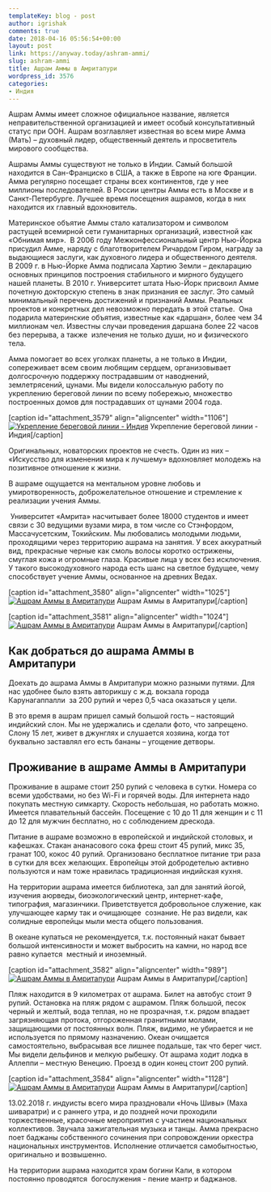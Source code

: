 ```yaml
---
templateKey: blog - post
author: igrishak
comments: true
date: 2018-04-16 05:56:54+00:00
layout: post
link: https://anyway.today/ashram-ammi/
slug: ashram-ammi
title: Ашрам Аммы в Амритапури
wordpress_id: 3576
categories:
- Индия
---
```


Ашрам Аммы имеет сложное официальное название, является неправительственной организацией и имеет особый консультативный статус при ООН. Ашрам возглавляет известная во всем мире Амма (Мать) – духовный лидер, общественный деятель и просветитель мирового сообщества.


<!-- more -->


Ашрамы Аммы существуют не только в Индии. Самый большой находится в Сан-Франциско в США, а также в Европе на юге Франции. Амма регулярно посещает страны всех континентов, где у нее миллионы последователей. В России центры Аммы есть в Москве и в Санкт-Петербурге. Лучшее время посещения ашрамов, когда в них находится их главный вдохновитель.




Материнское объятие Аммы стало катализатором и символом растущей всемирной сети гуманитарных организаций, известной как «Обнимая мир».  В 2006 году Межконфессиональный центр Нью-Йорка присудил Амме, наряду с благотворителем Ричардом Гиром, награду за выдающиеся заслуги, как духовного лидера и общественного деятеля. В 2009 г. в Нью-Йорке Амма подписала Хартию Земли – декларацию основных принципов построения стабильного и мирного будущего нашей планеты. В 2010 г. Университет штата Нью-Йорк присвоил Амме почетную докторскую степень в знак признания ее заслуг. Это самый минимальный перечень достижений и признаний Аммы. Реальных проектов и конкретных дел невозможно передать в этой статье.  Она подарила материнские объятия, известные как «даршан», более чем 34 миллионам чел. Известны случаи проведения даршана более 22 часов без перерыва, а также  излечения не только души, но и физического тела.




Амма помогает во всех уголках планеты, а не только в Индии, сопереживает всем своим любящим сердцем, организовывает долгосрочную поддержку пострадавшим от наводнений, землетрясений, цунами. Мы видели колоссальную работу по укреплению береговой линии по всему побережью, множество построенных домов для пострадавших от цунами 2004 года.




[caption id="attachment_3579" align="aligncenter" width="1106"][![Укрепление береговой линии - Индия](https://anyway.today/wp-content/uploads/2018/04/2.jpg)](https://anyway.today/wp-content/uploads/2018/04/2.jpg) Укрепление береговой линии - Индия[/caption]


Оригинальных, новаторских проектов не счесть. Один из них – «Искусство для изменения мира к лучшему» вдохновляет молодежь на позитивное отношение к жизни.




В ашраме ощущается на ментальном уровне любовь и умиротворенность, доброжелательное отношение и стремление к реализации учения Аммы.




 Университет «Амрита» насчитывает более 18000 студентов и имеет связи с 30 ведущими вузами мира, в том числе со Стэнфордом, Массачусетским, Токийским. Мы любовались молодыми людьми, проходящими через территорию ашрама на занятия. У всех аккуратный вид, прекрасные черные как смоль волосы коротко острижены, смуглая кожа и огромные глаза. Красивые лица у всех без исключения. У такого высокодуховного народа есть шанс на светлое будущее, чему способствует учение Аммы, основанное на древних Ведах.




[caption id="attachment_3580" align="aligncenter" width="1025"][![Ашрам Аммы в Амритапури](https://anyway.today/wp-content/uploads/2018/04/3.jpg)](https://anyway.today/wp-content/uploads/2018/04/3.jpg) Ашрам Аммы в Амритапури[/caption]

[caption id="attachment_3581" align="aligncenter" width="1024"][![Ашрам Аммы в Амритапури](https://anyway.today/wp-content/uploads/2018/04/4.jpg)](https://anyway.today/wp-content/uploads/2018/04/4.jpg) Ашрам Аммы в Амритапури[/caption]


## Как добраться до ашрама Аммы в Амритапури


Доехать до ашрама Аммы в Амритапури можно разными путями. Для нас удобнее было взять авторикшу с ж.д. вокзала города Карунагаппалли  за 200 рупий и через 0,5 часа оказаться у цели.


В это время в ашрам пришел самый большой гость – настоящий индийский слон. Мы не удержались и сделали фото, что запрещено. Слону 15 лет, живет в джунглях и слушается хозяина, когда тот буквально заставлял его есть бананы – угощение детворы.





## Проживание в ашраме Аммы в Амритапури




Проживание в ашраме стоит 250 рупий с человека в сутки. Номера со всеми удобствами, но без Wi-Fi и горячей воды. Для интернета надо покупать местную симкарту. Скорость небольшая, но работать можно. Имеется плавательный бассейн. Посещение с 10 до 11 для женщин и с 11 до 12 для мужчин бесплатно, но с соблюдением дрескода.




Питание в ашраме возможно в европейской и индийской столовых, и кафешках. Стакан ананасового сока фреш стоит 45 рупий, микс 35, гранат 100, кокос 40 рупий. Организовано бесплатное питание три раза в сутки для всех желающих. Европейцы этой добродетелью активно пользуются и нам тоже нравилась традиционная индийская кухня.




На территории ашрама имеется библиотека, зал для занятий йогой, изучения аюрведы, биоэкологический центр, интернет-кафе, типография, магазинчики. Приветствуется добровольное служение, как улучшающее карму так и очищающее  сознание. Не раз видели, как солидные европейцы мыли места общего пользования.




В океане купаться не рекомендуется, т.к. постоянный накат бывает большой интенсивности и может выбросить на камни, но народ все равно купается  местный и иноземный.




[caption id="attachment_3582" align="aligncenter" width="989"][![Ашрам Аммы в Амритапури](https://anyway.today/wp-content/uploads/2018/04/5.jpg)](https://anyway.today/wp-content/uploads/2018/04/5.jpg) Ашрам Аммы в Амритапури[/caption]


Пляж находится в 9 километрах от ашрама. Билет на автобус стоит 9 рупий. Остановка на пляж рядом с ашрамом. Пляж большой, песок черный и желтый, вода теплая, но не прозрачная, т.к. рядом впадает загрязняющая протока, отгороженная гранитными молами, защищающими от постоянных волн. Пляж, видимо, не убирается и не используется по прямому назначению. Океан очищается самостоятельно, выбрасывая все лишнее подальше, так что берег чист. Мы видели дельфинов и мелкую рыбешку. От ашрама ходит лодка в Аллеппи – местную Венецию. Проезд в один конец стоит 200 рупий.




[caption id="attachment_3584" align="aligncenter" width="1128"][![Ашрам Аммы в Амритапури](https://anyway.today/wp-content/uploads/2018/04/6.jpg)](https://anyway.today/wp-content/uploads/2018/04/6.jpg) Ашрам Аммы в Амритапури[/caption]


13.02.2018 г. индуисты всего мира праздновали «Ночь Шивы» (Маха шиваратри) и с раннего утра, и до поздней ночи проходили торжественные, красочные мероприятия с участием национальных коллективов. Звучала зажигательная музыка и танцы. Амма прекрасно поет баджаны собственного сочинения при сопровождении оркестра национальных инструментов. Исполнение отличается самобытностью, оригинально и возвышенно.




На территории ашрама находится храм богини Кали, в котором постоянно проводятся  богослужения - пение мантр и баджанов.

